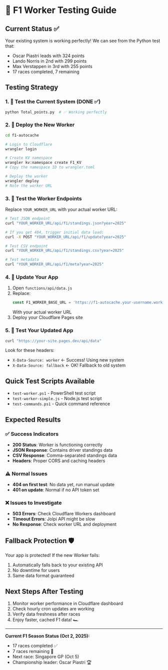 # 🚀 F1 Worker Testing Guide

## Current Status ✅
Your existing system is working perfectly! We can see from the Python test that:
- Oscar Piastri leads with 324 points
- Lando Norris in 2nd with 299 points  
- Max Verstappen in 3rd with 255 points
- 17 races completed, 7 remaining

## Testing Strategy

### 1. 🧪 Test the Current System (DONE ✅)
```bash
python Total_points.py  # ✅ Working perfectly
```

### 2. 🚀 Deploy the New Worker
```bash
cd f1-autocache

# Login to Cloudflare
wrangler login

# Create KV namespace
wrangler kv:namespace create F1_KV
# Copy the namespace ID to wrangler.toml

# Deploy the worker
wrangler deploy
# Note the worker URL
```

### 3. 🧪 Test the Worker Endpoints
Replace `YOUR_WORKER_URL` with your actual worker URL:

```bash
# Test JSON endpoint
curl "YOUR_WORKER_URL/api/f1/standings.json?year=2025"

# If you get 404, trigger initial data load:
curl -X POST "YOUR_WORKER_URL/api/f1/update?year=2025"

# Test CSV endpoint
curl "YOUR_WORKER_URL/api/f1/standings.csv?year=2025"

# Test metadata
curl "YOUR_WORKER_URL/api/f1/meta?year=2025"
```

### 4. 🔗 Update Your App
1. Open `functions/api/data.js`
2. Replace:
   ```javascript
   const F1_WORKER_BASE_URL = 'https://f1-autocache.your-username.workers.dev';
   ```
   With your actual worker URL
3. Deploy your Cloudflare Pages site

### 5. 🧪 Test Your Updated App
```bash
curl "https://your-site.pages.dev/api/data"
```

Look for these headers:
- `X-Data-Source: worker` ← Success! Using new system
- `X-Data-Source: fallback` ← OK! Fallback to old system

## Quick Test Scripts Available

- `test-worker.ps1` - PowerShell test script
- `test-worker-simple.js` - Node.js test script  
- `test-commands.ps1` - Quick command reference

## Expected Results

### ✅ Success Indicators
- **200 Status**: Worker is functioning correctly
- **JSON Response**: Contains driver standings data
- **CSV Response**: Comma-separated standings data
- **Headers**: Proper CORS and caching headers

### ⚠️ Normal Issues
- **404 on first test**: No data yet, run manual update
- **401 on update**: Normal if no API token set

### ❌ Issues to Investigate  
- **503 Errors**: Check Cloudflare Workers dashboard
- **Timeout Errors**: Jolpi API might be slow
- **No Response**: Check worker URL and deployment

## Fallback Protection 🛡️

Your app is protected! If the new Worker fails:
1. Automatically falls back to your existing API
2. No downtime for users
3. Same data format guaranteed

## Next Steps After Testing
1. Monitor worker performance in Cloudflare dashboard
2. Check hourly cron updates are working
3. Verify data freshness after races
4. Enjoy faster, cached F1 data! 🏎️

---

**Current F1 Season Status (Oct 2, 2025):**
- 17 races completed ✅
- 7 races remaining 📅  
- Next race: Singapore GP (Oct 5)
- Championship leader: Oscar Piastri 🏆